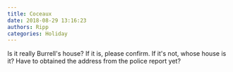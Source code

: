 ```yaml
---
title: Coceaux
date: 2018-08-29 13:16:23
authors: Ripp
categories: Holiday
---
```


 Is it really Burrell's house? If it is, please confirm. If it's not, whose house is it? Have to obtained the address from the police report yet?